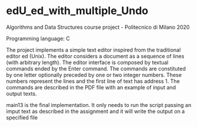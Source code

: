 # edU_ed_with_multiple_Undo
Algorithms and Data Structures course project - Politecnico di Milano 2020 

Programming language: C

The project implements a simple text editor inspired from the traditional editor ed (Unix). The editor considers a document as a sequence of lines (with arbitrary length).
The editor interface is composed by textual commands ended by the Enter command. The commands are constituted by one letter optionally preceded by one or two integer numbers. These numbers represent the lines and the first line of text has address 1.
The commands are described in the PDF file with an example of input and output texts.

main13 is the final implementation. It only needs to run the script passing an imput text as described in the assignment and it will write the output on a specified file
